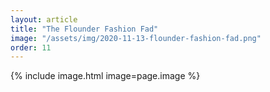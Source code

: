 ```yaml
---
layout: article
title: "The Flounder Fashion Fad"
image: "/assets/img/2020-11-13-flounder-fashion-fad.png"
order: 11
---
```


{% include image.html image=page.image %}
